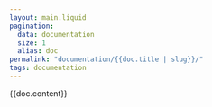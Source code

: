 ```yaml
---
layout: main.liquid
pagination:
  data: documentation
  size: 1
  alias: doc
permalink: "documentation/{{doc.title | slug}}/"
tags: documentation
---
```


{{doc.content}}
